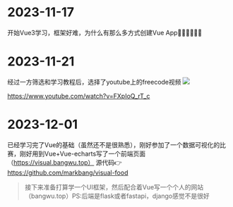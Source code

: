 # 2023-11-17
开始Vue3学习，框架好难，为什么有那么多方式创建Vue App😵‍💫😵‍💫😵‍💫

# 2023-11-21
经过一方筛选和学习教程后，选择了youtube上的freecode视频
![](https://raw.gitmirror.com/markbang35/blogimg/mian/202311212357685.png)

https://www.youtube.com/watch?v=FXpIoQ_rT_c

# 2023-12-01
已经学习完了Vue的基础（虽然还不是很熟悉），刚好参加了一个数据可视化的比赛，刚好用到Vue+Vue-echarts写了一个前端页面（https://visual.bangwu.top） 源代码👉 https://github.com/markbang/visual-food

> 接下来准备打算学一个UI框架，然后配合着Vue写一个个人的网站（bangwu.top）PS:后端是flask或者fastapi，django感觉不是很好